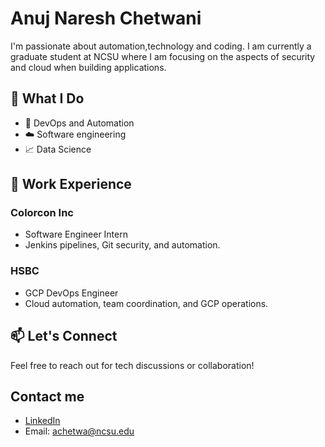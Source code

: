 # Anuj Naresh Chetwani

I'm passionate about automation,technology and coding. I am currently a graduate student at NCSU where I am focusing on the aspects of security and cloud when building applications.
## 🌟 What I Do

- 🚀 DevOps and Automation
- ☁️ Software engineering
- 📈 Data Science

## 💼 Work Experience

### Colorcon Inc
- Software Engineer Intern
- Jenkins pipelines, Git security, and automation.

### HSBC
- GCP DevOps Engineer
- Cloud automation, team coordination, and GCP operations.

## 📫 Let's Connect

Feel free to reach out for tech discussions or collaboration!


## Contact me 
- [LinkedIn](https://www.linkedin.com/in/anuj-chetwani/)
- Email: achetwa@ncsu.edu
